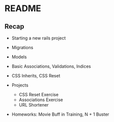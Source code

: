# README

## Recap

* Starting a new rails project

* Migrations

* Models

* Basic Associations, Validations, Indices

* CSS Inherits, CSS Reset

* Projects
  - CSS Reset Exercise
  - Associations Exercise
  - URL Shortener

* Homeworks: Movie Buff in Training, N + 1 Buster
